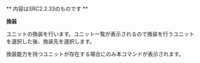 ** 内容はSRC2.2.33のものです **

**換装**

ユニットの換装を行います。ユニット一覧が表示されるので換装を行うユニットを選択した後、換装先を選択します。

換装能力を持つユニットが存在する場合にのみ本コマンドが表示されます。
